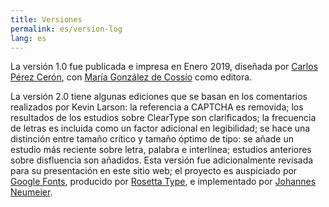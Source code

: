 ```yaml
---
title: Versiones
permalink: es/version-log
lang: es
---
```



La versión 1.0 fue publicada e impresa en Enero 2019, diseñada por [Carlos Pérez Cerón](https://www.researchgate.net/profile/Carlos-Perez-Ceron), con [María González de Cossío](https://www.linkedin.com/in/maria-gonzalez-de-coss%C3%ADo-a1272b76/) como editora.

La versión 2.0 tiene algunas ediciones que se basan en los comentarios realizados por Kevin Larson: la referencia a CAPTCHA es removida; los resultados de los estudios sobre ClearType son clarificados; la frecuencia de letras es incluida como un factor adicional en legibilidad; se hace una distinción entre tamaño crítico y tamaño óptimo de tipo: se añade un estudio más reciente sobre letra, palabra e interlínea; estudios anteriores sobre disfluencia son añadidos. Esta versión fue adicionalmente revisada para su presentación en este sitio web; el proyecto es auspiciado por [Google Fonts](https://fonts.google.com/), producido por [Rosetta Type](https://rosettatype.com), e implementado por [Johannes Neumeier](https://underscoretype.com).
